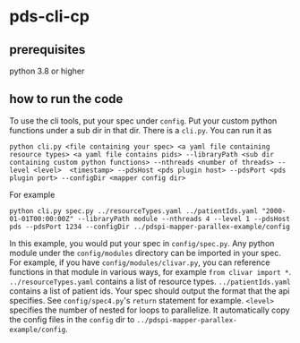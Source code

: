 # pds-cli-cp

## prerequisites
 python 3.8 or higher

## how to run the code

To use the cli tools, put your spec under `config`. Put your custom python functions under a sub dir in that dir. There is a `cli.py`. You can run it as

```
python cli.py <file containing your spec> <a yaml file containing resource types> <a yaml file contains pids> --libraryPath <sub dir containing custom python functions> --nthreads <number of threads> --level <level>  <timestamp> --pdsHost <pds plugin host> --pdsPort <pds plugin port> --configDir <mapper config dir>
```

For example

```
python cli.py spec.py ../resourceTypes.yaml ../patientIds.yaml "2000-01-01T00:00:00Z" --libraryPath module --nthreads 4 --level 1 --pdsHost pds --pdsPort 1234 --configDir ../pdspi-mapper-parallex-example/config
```

In this example, you would put your spec in `config/spec.py`. Any python module under the `config/modules` directory can be imported in your spec. For example, if you have `config/modules/clivar.py`, you can reference functions in that module in various ways, for example `from clivar import *`. `../resourceTypes.yaml` contains a list of resource types. `../patientIds.yaml` contains a list of patient ids. Your spec should output the format that the api specifies. See `config/spec4.py`'s `return` statement for example. `<level>` specifies the number of nested for loops to parallelize. It automatically copy the config files in the `config` dir to `../pdspi-mapper-parallex-example/config`.
